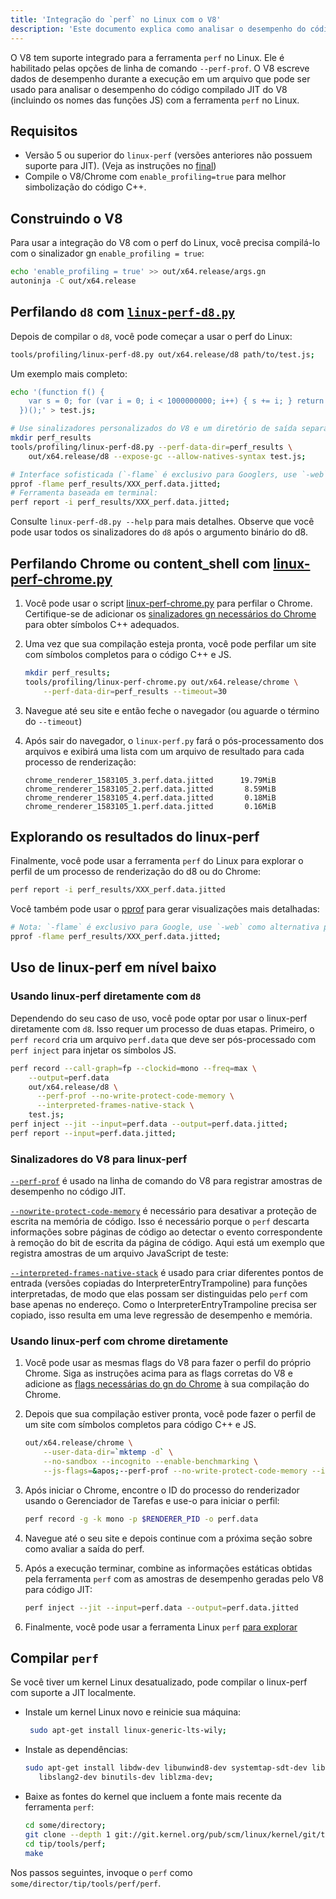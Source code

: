 ```yaml
---
title: 'Integração do `perf` no Linux com o V8'
description: 'Este documento explica como analisar o desempenho do código compilado JIT do V8 com a ferramenta `perf` no Linux.'
---
```

O V8 tem suporte integrado para a ferramenta `perf` no Linux. Ele é habilitado pelas opções de linha de comando `--perf-prof`.
O V8 escreve dados de desempenho durante a execução em um arquivo que pode ser usado para analisar o desempenho do código compilado JIT do V8 (incluindo os nomes das funções JS) com a ferramenta `perf` no Linux.

## Requisitos

- Versão 5 ou superior do `linux-perf` (versões anteriores não possuem suporte para JIT). (Veja as instruções no [final](#build-perf))
- Compile o V8/Chrome com `enable_profiling=true` para melhor simbolização do código C++.

## Construindo o V8

Para usar a integração do V8 com o perf do Linux, você precisa compilá-lo com o sinalizador gn `enable_profiling = true`:

```bash
echo 'enable_profiling = true' >> out/x64.release/args.gn
autoninja -C out/x64.release
```

## Perfilando `d8` com [`linux-perf-d8.py`](https://source.chromium.org/search?q=linux-perf-d8.py)

Depois de compilar o `d8`, você pode começar a usar o perf do Linux:

```bash
tools/profiling/linux-perf-d8.py out/x64.release/d8 path/to/test.js;
```

Um exemplo mais completo:

```bash
echo '(function f() {
    var s = 0; for (var i = 0; i < 1000000000; i++) { s += i; } return s;
  })();' > test.js;

# Use sinalizadores personalizados do V8 e um diretório de saída separado para menos confusão:
mkdir perf_results
tools/profiling/linux-perf-d8.py --perf-data-dir=perf_results \
    out/x64.release/d8 --expose-gc --allow-natives-syntax test.js;

# Interface sofisticada (`-flame` é exclusivo para Googlers, use `-web` como alternativa pública):
pprof -flame perf_results/XXX_perf.data.jitted;
# Ferramenta baseada em terminal:
perf report -i perf_results/XXX_perf.data.jitted;
```

Consulte `linux-perf-d8.py --help` para mais detalhes. Observe que você pode usar todos os sinalizadores do `d8` após o argumento binário do d8.


## Perfilando Chrome ou content_shell com [linux-perf-chrome.py](https://source.chromium.org/search?q=linux-perf-chrome.py)

1. Você pode usar o script [linux-perf-chrome.py](https://source.chromium.org/search?q=linux-perf-chrome.py) para perfilar o Chrome. Certifique-se de adicionar os [sinalizadores gn necessários do Chrome](https://chromium.googlesource.com/chromium/src/+/master/docs/profiling.md#General-checkout-setup) para obter símbolos C++ adequados.

1. Uma vez que sua compilação esteja pronta, você pode perfilar um site com símbolos completos para o código C++ e JS.

    ```bash
    mkdir perf_results;
    tools/profiling/linux-perf-chrome.py out/x64.release/chrome \
        --perf-data-dir=perf_results --timeout=30
    ```

1. Navegue até seu site e então feche o navegador (ou aguarde o término do `--timeout`)
1. Após sair do navegador, o `linux-perf.py` fará o pós-processamento dos arquivos e exibirá uma lista com um arquivo de resultado para cada processo de renderização:

   ```
   chrome_renderer_1583105_3.perf.data.jitted      19.79MiB
   chrome_renderer_1583105_2.perf.data.jitted       8.59MiB
   chrome_renderer_1583105_4.perf.data.jitted       0.18MiB
   chrome_renderer_1583105_1.perf.data.jitted       0.16MiB
   ```

## Explorando os resultados do linux-perf

Finalmente, você pode usar a ferramenta `perf` do Linux para explorar o perfil de um processo de renderização do d8 ou do Chrome:

```bash
perf report -i perf_results/XXX_perf.data.jitted
```

Você também pode usar o [pprof](https://github.com/google/pprof) para gerar visualizações mais detalhadas:

```bash
# Nota: `-flame` é exclusivo para Google, use `-web` como alternativa pública:
pprof -flame perf_results/XXX_perf.data.jitted;
```

## Uso de linux-perf em nível baixo

### Usando linux-perf diretamente com `d8`

Dependendo do seu caso de uso, você pode optar por usar o linux-perf diretamente com `d8`.
Isso requer um processo de duas etapas. Primeiro, o `perf record` cria um arquivo `perf.data` que deve ser pós-processado com `perf inject` para injetar os símbolos JS.

``` bash
perf record --call-graph=fp --clockid=mono --freq=max \
    --output=perf.data
    out/x64.release/d8 \
      --perf-prof --no-write-protect-code-memory \
      --interpreted-frames-native-stack \
    test.js;
perf inject --jit --input=perf.data --output=perf.data.jitted;
perf report --input=perf.data.jitted;
```

### Sinalizadores do V8 para linux-perf

[`--perf-prof`](https://source.chromium.org/search?q=FLAG_perf_prof) é usado na linha de comando do V8 para registrar amostras de desempenho no código JIT.

[`--nowrite-protect-code-memory`](https://source.chromium.org/search?q=FLAG_nowrite_protect_code_memory) é necessário para desativar a proteção de escrita na memória de código. Isso é necessário porque o `perf` descarta informações sobre páginas de código ao detectar o evento correspondente à remoção do bit de escrita da página de código. Aqui está um exemplo que registra amostras de um arquivo JavaScript de teste:

[`--interpreted-frames-native-stack`](https://source.chromium.org/search?q=FLAG_interpreted_frames_native_stack) é usado para criar diferentes pontos de entrada (versões copiadas do InterpreterEntryTrampoline) para funções interpretadas, de modo que elas possam ser distinguidas pelo `perf` com base apenas no endereço. Como o InterpreterEntryTrampoline precisa ser copiado, isso resulta em uma leve regressão de desempenho e memória.


### Usando linux-perf com chrome diretamente

1. Você pode usar as mesmas flags do V8 para fazer o perfil do próprio Chrome. Siga as instruções acima para as flags corretas do V8 e adicione as [flags necessárias do gn do Chrome](https://chromium.googlesource.com/chromium/src/+/master/docs/profiling.md#General-checkout-setup) à sua compilação do Chrome.

1. Depois que sua compilação estiver pronta, você pode fazer o perfil de um site com símbolos completos para código C++ e JS.

    ```bash
    out/x64.release/chrome \
        --user-data-dir=`mktemp -d` \
        --no-sandbox --incognito --enable-benchmarking \
        --js-flags=&apos;--perf-prof --no-write-protect-code-memory --interpreted-frames-native-stack&apos;
    ```

1. Após iniciar o Chrome, encontre o ID do processo do renderizador usando o Gerenciador de Tarefas e use-o para iniciar o perfil:

    ```bash
    perf record -g -k mono -p $RENDERER_PID -o perf.data
    ```

1. Navegue até o seu site e depois continue com a próxima seção sobre como avaliar a saída do perf.

1. Após a execução terminar, combine as informações estáticas obtidas pela ferramenta `perf` com as amostras de desempenho geradas pelo V8 para código JIT:

   ```bash
   perf inject --jit --input=perf.data --output=perf.data.jitted
   ```

1. Finalmente, você pode usar a ferramenta Linux `perf` [para explorar](#Explore-linux-perf-results)

## Compilar `perf`

Se você tiver um kernel Linux desatualizado, pode compilar o linux-perf com suporte a JIT localmente.

- Instale um kernel Linux novo e reinicie sua máquina:

  ```bash
   sudo apt-get install linux-generic-lts-wily;
  ```

- Instale as dependências:

  ```bash
  sudo apt-get install libdw-dev libunwind8-dev systemtap-sdt-dev libaudit-dev \
     libslang2-dev binutils-dev liblzma-dev;
  ```

- Baixe as fontes do kernel que incluem a fonte mais recente da ferramenta `perf`:

  ```bash
  cd some/directory;
  git clone --depth 1 git://git.kernel.org/pub/scm/linux/kernel/git/tip/tip.git;
  cd tip/tools/perf;
  make
  ```

Nos passos seguintes, invoque o `perf` como `some/director/tip/tools/perf/perf`.
